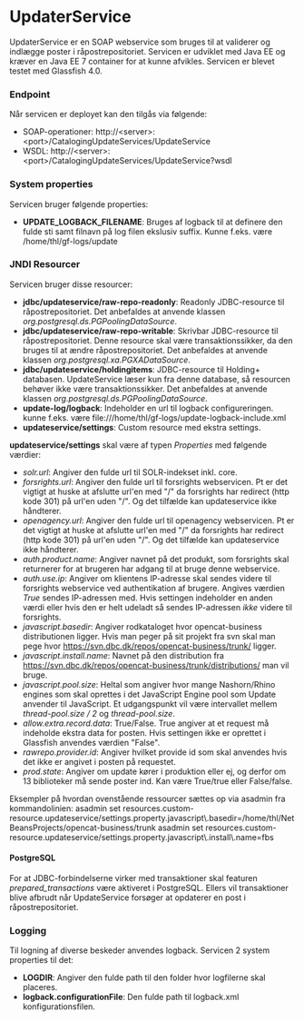 UpdaterService
==============

UpdaterService er en SOAP webservice som bruges til at validerer og indlægge poster i råpostrepositoriet.
Servicen er udviklet med Java EE og kræver en Java EE 7 container for at kunne afvikles. Servicen er blevet testet
med Glassfish 4.0.

### Endpoint

Når servicen er deployet kan den tilgås via følgende:

* SOAP-operationer: http://&lt;server&gt;:&lt;port&gt;/CatalogingUpdateServices/UpdateService
* WSDL: http://&lt;server&gt;:&lt;port&gt;/CatalogingUpdateServices/UpdateService?wsdl

### System properties

Servicen bruger følgende properties:
* **UPDATE_LOGBACK_FILENAME**: Bruges af logback til at definere den fulde sti samt filnavn på log filen ekslusiv suffix. Kunne f.eks. være /home/thl/gf-logs/update

### JNDI Resourcer

Servicen bruger disse resourcer:

* **jdbc/updateservice/raw-repo-readonly**: Readonly JDBC-resource til råpostrepositoriet. Det anbefaldes at anvende klassen *org.postgresql.ds.PGPoolingDataSource*.
* **jdbc/updateservice/raw-repo-writable**: Skrivbar JDBC-resource til råpostrepositoriet. Denne resource skal være
transaktionssikker, da den bruges til at ændre råpostrepositoriet. Det anbefaldes at anvende klassen *org.postgresql.xa.PGXADataSource*.
* **jdbc/updateservice/holdingitems**: JDBC-resource til Holding+ databasen. UpdateService læser kun fra denne database,
så resourcen behøver ikke være transaktionssikker. Det anbefaldes at anvende klassen *org.postgresql.ds.PGPoolingDataSource*.
* **update-log/logback**: Indeholder en url til logback configureringen. kunne f.eks. være file:///home/thl/gf-logs/update-logback-include.xml
* **updateservice/settings**: Custom resource med ekstra settings.

**updateservice/settings** skal være af typen *Properties* med følgende værdier:

* *solr.url*: Angiver den fulde url til SOLR-indekset inkl. core.
* *forsrights.url*: Angiver den fulde url til forsrights webservicen. Pt er det vigtigt at huske at afslutte url'en
med "/" da forsrights har redirect (http kode 301) på url'en uden "/". Og det tilfælde kan updateservice ikke håndterer.
* *openagency.url*: Angiver den fulde url til openagency webservicen. Pt er det vigtigt at huske at afslutte url'en
                    med "/" da forsrights har redirect (http kode 301) på url'en uden "/". Og det tilfælde kan 
                    updateservice ikke håndterer.
* *auth.product.name*: Angiver navnet på det produkt, som forsrights skal returnerer for at brugeren har adgang til
at bruge denne webservice.
* *auth.use.ip*: Angiver om klientens IP-adresse skal sendes videre til forsrights webservice ved authentikation af
brugere. Angives værdien *True* sendes IP-adressen med. Hvis settingen indeholder en anden værdi eller hvis den er
helt udeladt så sendes IP-adressen *ikke* videre til forsrights.
* *javascript.basedir*: Angiver rodkataloget hvor opencat-business distributionen ligger. Hvis man peger på sit projekt fra svn skal man
pege hvor https://svn.dbc.dk/repos/opencat-business/trunk/ ligger.
* *javascript.install.name*: Navnet på den distribution fra https://svn.dbc.dk/repos/opencat-business/trunk/distributions/ man vil bruge.
* *javascript.pool.size*: Heltal som angiver hvor mange Nashorn/Rhino engines som skal oprettes i det JavaScript Engine pool som Update anvender 
 til JavaScript. Et udgangspunkt vil være intervallet mellem *thread-pool.size / 2* og *thread-pool.size*.
* *allow.extra.record.data*: True/False. True angiver at et request må indeholde ekstra data for posten. Hvis
 settingen ikke er oprettet i Glassfish anvendes værdien "False".
* *rawrepo.provider.id*: Angiver hvilket provide id som skal anvendes hvis det ikke er angivet i posten på requestet.
* *prod.state*: Angiver om update kører i produktion eller ej, og derfor om 13 biblioteker må sende poster ind. Kan være True/true eller False/false.

Eksempler på hvordan ovenstående ressourcer sættes op via asadmin fra kommandolinien:
asadmin set resources.custom-resource.updateservice/settings.property.javascript\\.basedir=/home/thl/NetBeansProjects/opencat-business/trunk
asadmin set resources.custom-resource.updateservice/settings.property.javascript\\.install\\.name=fbs

#### PostgreSQL

For at JDBC-forbindelserne virker med transaktioner skal featuren *prepared_transactions* være aktiveret i PostgreSQL.
Ellers vil transaktioner blive afbrudt når UpdateService forsøger at opdaterer en post i råpostrepositoriet.

### Logging

Til logning af diverse beskeder anvendes logback. Servicen 2 system properties til det:

* **LOGDIR**: Angiver den fulde path til den folder hvor logfilerne skal placeres.
* **logback.configurationFile**: Den fulde path til logback.xml konfigurationsfilen.

